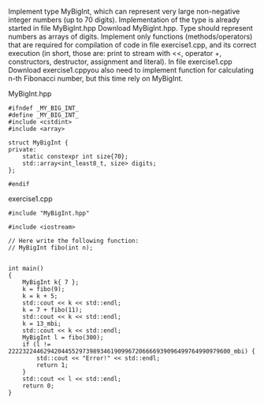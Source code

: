 Implement type MyBigInt, which can represent very large non-negative integer numbers (up to 70 digits). Implementation of the type is already started in file MyBigInt.hpp Download MyBigInt.hpp. Type should represent numbers as arrays of digits. Implement only functions (methods/operators) that are required for compilation of code in file exercise1.cpp, and its correct execution (in short, those are: print to stream with <<, operator +, constructors, destructor, assignment and literal). In file exercise1.cpp Download exercise1.cppyou also need to implement function for calculating n-th Fibonacci number, but this time rely on MyBigInt.

MyBigInt.hpp
```
#ifndef _MY_BIG_INT_
#define _MY_BIG_INT_
#include <cstdint>
#include <array>

struct MyBigInt {
private:
    static constexpr int size{70};
    std::array<int_least8_t, size> digits;
};

#endif

```


exercise1.cpp
```
﻿#include "MyBigInt.hpp"

#include <iostream>

// Here write the following function:
// MyBigInt fibo(int n);


int main()
{
	MyBigInt k{ 7 };
	k = fibo(9);
	k = k + 5;
	std::cout << k << std::endl;
	k = 7 + fibo(11);
	std::cout << k << std::endl;
	k = 13_mbi;
	std::cout << k << std::endl;
	MyBigInt l = fibo(300);
	if (l != 222232244629420445529739893461909967206666939096499764990979600_mbi) {
		std::cout << "Error!" << std::endl;
		return 1;
	}
	std::cout << l << std::endl;
	return 0;
}
```